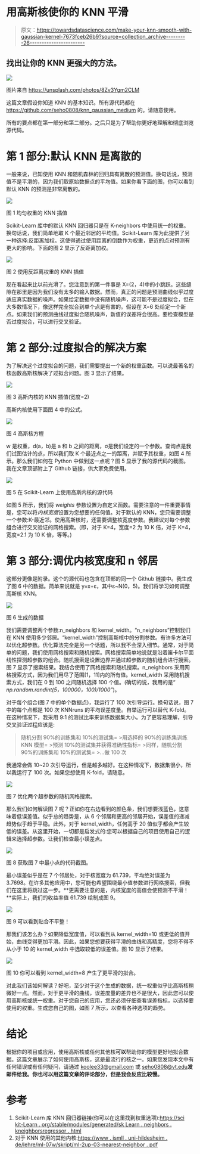 # 用高斯核使你的 KNN 平滑

> 原文：<https://towardsdatascience.com/make-your-knn-smooth-with-gaussian-kernel-7673fceb26b9?source=collection_archive---------26----------------------->

## 找出让你的 KNN 更强大的方法。

![](img/ea2efcbf15bef30d8ab8aa02ed504679.png)

图片来自 https://unsplash.com/photos/8Zv3Ygm2CLM

这篇文章假设你知道 KNN 的基本知识。所有源代码都在 https://github.com/seho0808/knn_gaussian_medium 的。请随意使用。

所有的要点都在第一部分和第二部分。之后只是为了帮助你更好地理解和彻底浏览源代码。

# 第 1 部分:默认 KNN 是离散的

一般来说，已知使用 KNN 和随机森林的回归具有离散的预测值。换句话说，预测值不是平滑的，因为我们取原始数据点的平均值。如果你看下面的图，你可以看到默认 KNN 的预测是非常离散的。

![](img/826b94c39a8b92145c0b89deb99d7314.png)

图 1 均匀权重的 KNN 插值

Scikit-Learn 库中的默认 KNN 回归器只是在 K-neighbors 中使用统一的权重。换句话说，我们简单地取 K 个最近邻居的平均值。Scikit-Learn 库为此提供了另一种选择:反距离加权。这使得通过使用距离的倒数作为权重，更近的点对预测有更大的影响。下面的图 2 显示了反距离加权。

![](img/7f839aa640e9805e98aef9ae7729560b.png)

图 2 使用反距离权重的 KNN 插值

现在看起来比以前光滑了。您注意到的第一件事是 X=(2，4)中的小跳跃。这些缝隙在那里是因为我们没有太多的输入数据。然而，真正的问题是预测曲线似乎过度适应真实数据的噪声。如果给定数据中没有随机噪声，这可能不是过度拟合，但在大多数情况下，像这样完全拟合到单个点是有害的。假设在 X=6 处给定一个新点。如果我们的预测曲线过度拟合随机噪声，新值的误差将会很高。要检查模型是否过度拟合，可以进行交叉验证。

# 第 2 部分:过度拟合的解决方案

为了解决这个过度拟合的问题，我们需要提出一个新的权重函数。可以说最著名的核函数高斯核解决了过拟合问题。图 3 显示了结果。

![](img/97c8869d2488fe4adcacff4275465271.png)

图 3 高斯内核的 KNN 插值(宽度=2)

高斯内核使用下面图 4 中的公式。

![](img/15d9900fe16133532fe2200fe23a1295.png)

图 4 高斯核方程

w 是权重，d(a，b)是 a 和 b 之间的距离，σ是我们设定的一个参数。查询点是我们试图估计的点，所以我们取 K 个最近点之一的距离，并赋予其权重，如图 4 所示。那么我们如何在 Python 中做到这一点呢？图 5 显示了我的源代码的截图。我在文章顶部附上了 Github 链接，供大家免费使用。

![](img/83eaa143b1c1723e3af06c0bdd293503.png)

图 5 在 Scikit-Learn 上使用高斯内核的源代码

如图 5 所示，我们将 *weights* 参数设置为自定义函数。需要注意的一件重要事情是，您可以将*内核宽度*设置为您想要的任何值。对于默认的 KNN，您只需要调整一个参数:K-最近邻。使用高斯核时，还需要调整核宽度参数。我建议对每个参数组合进行交叉验证的网格搜索。(即，对于 K=4，宽度=2 为 10 K 倍，对于 K=4，宽度=2.1 为 10 K 倍，等等。)

# 第 3 部分:调优内核宽度和 n 邻居

这部分更像是附录。这个的源代码也包含在顶部的同一个 Github 链接中。我生成了图 6 中的数据。简单来说就是 y=x+ε，其中ε~N(0，5)。我们将学习如何调整高斯核 KNN。

![](img/f3f7d658d6d7f1c00d7e7d846380672f.png)

图 6 生成的数据

我们需要调整两个参数:n_neighbors 和 kernel_width。“n_neighbors”控制我们在 KNN 使用多少邻居。“kernel_width”控制高斯核中的分割参数。有许多方法可以优化超参数。优化算法完全是另一个话题，所以我不会深入细节。通常，对于简单的问题，我们使用网格搜索和随机搜索。网格搜索简单地说就是沿着笛卡尔平面线性探测超参数的组合。随机搜索是设置边界并通过超参数的随机组合进行搜索。图 7 显示了搜索结果。我结合使用了网格搜索和随机搜索。n_neighbors 采用网格搜索方式，因为我们用尽了范围[1，11]内的所有值。kernel_width 采用随机搜索方式，我们在 0 到 100 之间随机选择 100 个值。(确切的说，我用的是“ *np.random.randint(5，100000，100)/1000”*)。

对于每个组合(图 7 中的单个数据点)，我运行了 100 次引导运行。换句话说，图 7 中的每个点都是 100 次 KNNruns 的平均误差度量。自举运行可以替代 K-fold。在这种情况下，我采用 9:1 的测试比率来训练数据集大小。为了更容易理解，引导交叉验证过程应该是:

> 随机分割 90%的训练集和 10%的测试集= >用选择的 90%的训练集训练 KNN 模型= >预测 10%的测试集并获得准确性指标= >同样，随机分割 90%的训练集和 10%的测试集= >…做 100 次

我通常会做 10~20 次引导运行，但是越多越好。在这种情况下，数据集很小，所以我运行了 100 次。如果您想使用 K-fold，请随意。

![](img/c73143dcfbd9eb1669cfa42c37e6bff7.png)

图 7 优化两个超参数的随机网格搜索。

那么我们如何解读图 7 呢？正如你在右边看到的颜色条，我们想要浅蓝色，这意味着低误差值。似乎总的趋势是，从 6 个邻居和更高的邻居开始，误差值的递减趋势似乎趋于平稳。此外，对于 kernel_width，任何高于 20 值似乎都会产生较低的误差。从这里开始，一切都是启发式的:您可以根据自己的项目使用自己的逻辑来选择超参数。让我们检查最小误差点。

![](img/aed2170f884f3b019a7fb495c99bddae.png)

图 8 获取图 7 中最小点的代码截图。

最小误差似乎是在 7 个邻居处，对于核宽度为 61.739，平均绝对误差为 3.7698。在许多其他应用中，您可能也希望围绕最小值参数进行网格搜索，但我们在这里将跳过这一步。**更需要注意的是，内核宽度的高值会使预测不平滑！**实际上，我们的收益率值 61.739 绘制成图 9。

![](img/fd035ce22f6fb6cac7b4715a5bd0d32d.png)

图 9 可以看到贴合不平整！

那我们该怎么办？如果降低宽度值，可以看到从 kernel_width=10 或更低的值开始，曲线变得更加平滑。因此，如果您想要获得平滑的曲线和高精度，您将不得不从小于 10 的 kernel_width 中选取较低的误差值。图 10 显示了结果。

![](img/7f67654bea20d4e2303197677bd8670f.png)

图 10 你可以看到 kernel_width=8 产生了更平滑的拟合。

对此我们该如何解读？好吧，至少对于这个生成的数据，统一权重似乎比高斯核稍微好一点。然而，对于更平滑的曲线，误差度量的差异也不是很大，因此您可以使用高斯核或统一权重。对于您自己的应用，您还必须仔细查看误差指标，以选择要使用的权重。生成您自己的图，如图 7 所示，以查看各种选项的趋势。

# 结论

根据你的项目或应用，使用高斯核或任何其他核**可以**帮助你的模型更好地拟合数据。这篇文章展示了如何使用高斯核，这是最流行的核之一。如果您发现本文中有任何错误或有任何疑问，请通过 koolee33@gmail.com 或 seho0808@vt.edu**发邮件给我。你也可以用这篇文章的评论部分，但是我会反应比较慢。**

# 参考

1.  Scikit-Learn 库 KNN 回归器链接(你可以在这里找到权重选项):[https://sci kit-Learn . org/stable/modules/generated/sk Learn . neighbors . kneighborsregressor . html](https://scikit-learn.org/stable/modules/generated/sklearn.neighbors.KNeighborsRegressor.html)
2.  对于 KNN 使用的其他内核:[https://www . ismll . uni-hildesheim . de/lehre/ml-07w/skript/ml-2up-03-nearest-neighbor . pdf](https://www.ismll.uni-hildesheim.de/lehre/ml-07w/skript/ml-2up-03-nearest-neighbor.pdf)